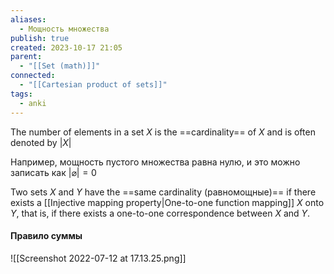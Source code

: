 ```yaml
---
aliases:
  - Мощность множества
publish: true
created: 2023-10-17 21:05
parent:
  - "[[Set (math)]]"
connected:
  - "[[Cartesian product of sets]]"
tags:
  - anki
---
```

The number of elements in a set $X$ is the ==cardinality== of $X$ and is often denoted by $|X|$

Например, мощность пустого множества равна нулю, и это можно записать как $| \varnothing | = 0$ 

Two sets $X$ and $Y$ have the ==same cardinality (равномощные)== if there exists a [[Injective mapping property|One-to-one function mapping]] $X$ onto $Y$, that is, if there exists a one-to-one correspondence between $X$ and $Y$.




#### Правило суммы
![[Screenshot 2022-07-12 at 17.13.25.png]]



 


